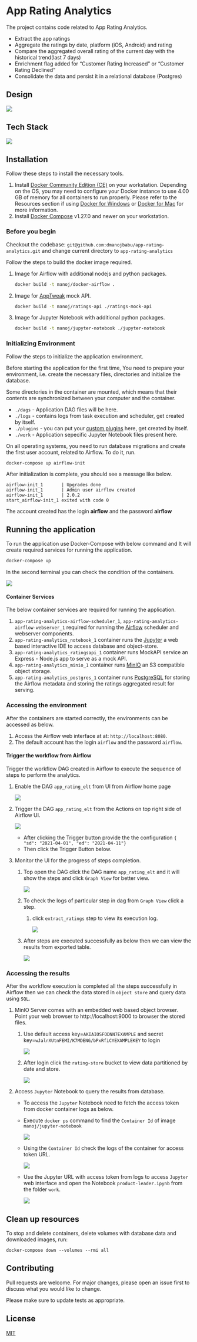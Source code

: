 

# App Rating Analytics

The project contains code related to App Rating Analytics.

* Extract the app ratings
* Aggregate the ratings by date, platform (iOS, Android) and rating
* Compare the aggregated overall rating of the current day with the historical trend(last 7 days)
* Enrichment flag added for “Customer Rating Increased” or “Customer Rating Declined”
* Consolidate the data and persist it in a relational database (Postgres)


## Design

![](https://raw.githubusercontent.com/dmanojbabu/app-rating-analytics/main/img/design.png)

## Tech Stack

![](https://raw.githubusercontent.com/dmanojbabu/app-rating-analytics/main/img/design-tech.png)

## Installation

Follow these steps to install the necessary tools.

1. Install [Docker Community Edition (CE)](https://docs.docker.com/engine/installation/) on your workstation. Depending on the OS, you may need to configure your Docker instance to use 4.00 GB of memory for all containers to run properly. Please refer to the Resources section if using [Docker for Windows](https://docs.docker.com/docker-for-windows/#resources) or [Docker for Mac](https://docs.docker.com/docker-for-mac/#resources) for more information.
2. Install [Docker Compose](https://docs.docker.com/compose/install/) v1.27.0 and newer on your workstation.

### Before you begin

Checkout the codebase: `git@github.com:dmanojbabu/app-rating-analytics.git` and change current directory to `app-rating-analytics`

Follow the steps to build the docker image required.

1. Image for Airflow with additional nodejs and python packages.
	```bash
	docker build -t manoj/docker-airflow .
	```
	
2. Image for [AppTweak](https://www.apptweak.io/documentation/ios/application_ratings) mock API.
	```bash
	docker build -t manoj/ratings-api ./ratings-mock-api
	```
	
3. Image for Jupyter Notebook with additional python packages.
	```bash
	docker build -t manoj/jupyter-notebook ./jupyter-notebook
	```

### Initializing Environment

Follow the steps to initialize the application environment.

Before starting the application for the first time, You need to prepare your environment, i.e. create the necessary files, directories and initialize the database.

Some directories in the container are mounted, which means that their contents are synchronized between your computer and the container.

- `./dags` - Application DAG files will be here.
- `./logs` - contains logs from task execution and scheduler, get created by itself.
- `./plugins` - you can put your [custom plugins](https://airflow.apache.org/docs/apache-airflow/stable/plugins.html) here, get created by itself.
- `./work` - Application sepecific Jupyter Notebook files present here.

On all operating systems, you need to run database migrations and create the first user account, related to Airflow. To do it, run.

```
docker-compose up airflow-init
```

After initialization is complete, you should see a message like below.

```
airflow-init_1       | Upgrades done
airflow-init_1       | Admin user airflow created
airflow-init_1       | 2.0.2
start_airflow-init_1 exited with code 0
```

The account created has the login **airflow** and the password **airflow**

## Running the application


To run the application use Docker-Compose with below command and It will create required services for running the application.

```bash
docker-compose up
```

In the second terminal you can check the condition of the containers.

![](https://raw.githubusercontent.com/dmanojbabu/app-rating-analytics/main/img/containers-init.PNG)

#### Container Services

The below container services are required for running the application.

1. `app-rating-analytics-airflow-scheduler_1`,  `app-rating-analytics-airflow-webserver_1` required for running the [Airflow](https://airflow.apache.org/) scheduler and webserver components.
2. `app-rating-analytics_notebook_1` container runs the [Jupyter](https://jupyter.org/) a web based interactive IDE to access database and object-store.
3. `app-rating-analytics_ratingsapi_1` container runs MockAPI service an Express - Node.js app to serve as a mock API.
4. `app-rating-analytics_minio_1` container runs [MinIO](https://min.io/) an S3 compatible object storage.
5. `app-rating-analytics_postgres_1` container runs [PostgreSQL](https://www.postgresql.org/) for storing the Airflow metadata and storing the ratings aggregated result for serving.

### Accessing the environment

After the containers are started correctly, the environments can be accessed as below.

1. Access the Airflow web interface at at: `http://localhost:8080`. 
2. The default account has the login `airflow` and the password `airflow`. 

#### Trigger the workflow from Airflow

Trigger the workflow DAG created in Airflow to execute the sequence of  steps to perform the analytics.

1. Enable the DAG `app_rating_elt` from UI from Airflow home page

   ![](https://raw.githubusercontent.com/dmanojbabu/app-rating-analytics/main/img/dag-enable.PNG)

2. Trigger the DAG `app_rating_elt` from the Actions on top right side of Airflow UI.   

   ![](https://raw.githubusercontent.com/dmanojbabu/app-rating-analytics/main/img/dag-trigger.PNG)

   - After clicking the Trigger button provide the the configuration  `{ "sd": "2021-04-01", "ed": "2021-04-11"}` 
   - Then click the Trigger Button below.

3. Monitor the UI for the progress of steps completion.

   1. Top open the DAG  click the DAG name `app_rating_elt` and it will show the steps and click  `Graph View` for better view.

      ![](https://raw.githubusercontent.com/dmanojbabu/app-rating-analytics/main/img/dag-graph.PNG)

   2. To check the logs of particular step in dag from `Graph View` click a step.

      1. click `extract_ratings` step to view its execution log.

         ![](https://raw.githubusercontent.com/dmanojbabu/app-rating-analytics/main/img/dag-step-log.PNG)

   3. After steps are executed successfully as below then we can view the results from exported table.

      ![](https://raw.githubusercontent.com/dmanojbabu/app-rating-analytics/main/img/dag-success.PNG)

### Accessing the results

After the workflow execution is completed all the steps successfully in Airflow then we can check the data stored in `object store` and query data using `SQL`.

1. MinIO Server comes with an embedded web based object browser. Point your web browser to http://localhost:9000 to browser the stored files.

   1. Use default access key=`AKIAIOSFODNN7EXAMPLE` and secret key=`wJalrXUtnFEMI/K7MDENG/bPxRfiCYEXAMPLEKEY` to login

      ![](https://raw.githubusercontent.com/dmanojbabu/app-rating-analytics/main/img/minio-bucket.PNG)

   2. After login click the `rating-store` bucket to view data partitioned by date and store.

      ![](https://raw.githubusercontent.com/dmanojbabu/app-rating-analytics/main/img/minio-login.PNG)

2. Access `Jupyter` Notebook to query the results from database.

   - To access the `Jupyter` Notebook need to fetch the access token from docker container logs as below.

   - Execute `docker ps` command to find the `Container Id` of image `manoj/jupyter-notebook` 

     ![](https://raw.githubusercontent.com/dmanojbabu/app-rating-analytics/main/img/jupyter-container-id.PNG)

   - Using the `Container Id` check the logs of the container for access token URL.

     ![](https://raw.githubusercontent.com/dmanojbabu/app-rating-analytics/main/img/jupyter-token.PNG)

   - Use the Jupyter URL with access token from logs to access `Jupyter` web interface and open the Notebook `product-leader.ipynb` from the folder `work`. 

     ![](https://raw.githubusercontent.com/dmanojbabu/app-rating-analytics/main/img/jupyter-results.PNG)


## Clean up resources
To stop and delete containers, delete volumes with database data and downloaded images, run:

`docker-compose down --volumes --rmi all` 

## Contributing

Pull requests are welcome. For major changes, please open an issue first to discuss what you would like to change.

Please make sure to update tests as appropriate.

## License
[MIT](https://choosealicense.com/licenses/mit/)